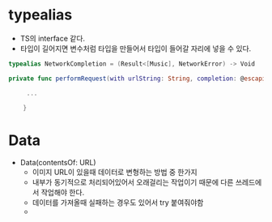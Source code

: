# typealias
- TS의 interface 같다.
- 타입이 길어지면 변수처럼 타입을 만들어서 타입이 들어갈 자리에 넣을 수 있다.
```swift
typealias NetworkCompletion = (Result<[Music], NetworkError) -> Void

private func performRequest(with urlString: String, completion: @escaping NetworkCompletion) {

     ...

    }
```


# Data
- Data(contentsOf: URL)
	- 이미지 URL이 있을때 데이터로 변형하는 방법 중 한가지
	- 내부가 동기적으로 처리되어있어서 오래걸리는 작업이기 때문에 다른 쓰레드에서 작업해야 한다.
	- 데이터를 가져올때 실패하는 경우도 있어서 try 붙여줘야함
	- 